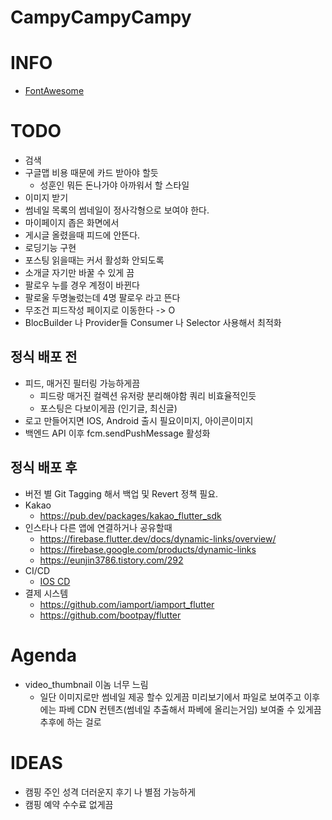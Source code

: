 # CampyCampyCampy


# INFO
* [FontAwesome](https://fontawesome.com/v5.15/icons?d=gallery&p=2)

# TODO
* 검색 
* 구글맵 비용 때문에 카드 받아야 할듯
  * 성훈인 뭐든 돈나가야 아까워서 할 스타일
* 이미지 받기
* 썸네일 목록의 썸네일이 정사각형으로 보여야 한다.
* 마이페이지 좁은 화면에서 
* 게시글 올렸을때 피드에 안뜬다.
* 로딩기능 구현 
* 포스팅 읽을때는 커서 활성화 안되도록
* 소개글 자기만 바꿀 수 있게 끔
* 팔로우 누를 경우 계정이 바뀐다
* 팔로울 두명눌렀는데 4명 팔로우 라고 뜬다
* 무조건 피드작성 페이지로 이동한다 -> O
* BlocBuilder 나 Provider들 Consumer 나 Selector 사용해서 최적화


## 정식 배포 전
* 피드, 매거진 필터링 가능하게끔
  * 피드랑 매거진 컬렉션 유저랑 분리해야함 쿼리 비효율적인듯
  * 포스팅은 다보이게끔 (인기글, 최신글)
* 로고 만들어지면 IOS, Android 출시 필요이미지, 아이콘이미지
* 백엔드 API 이후 fcm.sendPushMessage 활성화
## 정식 배포 후
* 버전 별 Git Tagging 해서 백업 및 Revert 정책 필요.
* Kakao
  * https://pub.dev/packages/kakao_flutter_sdk
* 인스타나 다른 앱에 연결하거나 공유할때
  * https://firebase.flutter.dev/docs/dynamic-links/overview/
  * https://firebase.google.com/products/dynamic-links
  * https://eunjin3786.tistory.com/292
* CI/CD
  * [IOS CD](https://docs.github.com/en/actions/deployment/deploying-xcode-applications/installing-an-apple-certificate-on-macos-runners-for-xcode-development)
* 결제 시스템
  * https://github.com/iamport/iamport_flutter
  * https://github.com/bootpay/flutter


# Agenda
* video_thumbnail 이놈 너무 느림
  * 일단 이미지로만 썸네일 제공 할수 있게끔 미리보기에서 파일로 보여주고 이후에는 파베 CDN 컨텐츠(썸네일 추출해서 파베에 올리는거임) 보여줄 수 있게끔  추후에 하는 걸로


# IDEAS
* 캠핑 주인 성격 더러운지 후기 나 별점 가능하게
* 캠핑 예약 수수료 없게끔